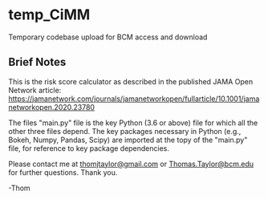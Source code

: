 # temp_CiMM
Temporary codebase upload for BCM access and download


## Brief Notes
This is the risk score calculator as described in the published JAMA Open Network article: 
https://jamanetwork.com/journals/jamanetworkopen/fullarticle/10.1001/jamanetworkopen.2020.23780

The files "main.py" file is the key Python (3.6 or above) file for which all the other three files depend. The key packages necessary in Python (e.g., Bokeh, Numpy, Pandas, Scipy) are imported at the topy of the "main.py" file, for reference to key package dependencies.

Please contact me at thomjtaylor@gmail.com or Thomas.Taylor@bcm.edu for further questions. Thank you.

-Thom
